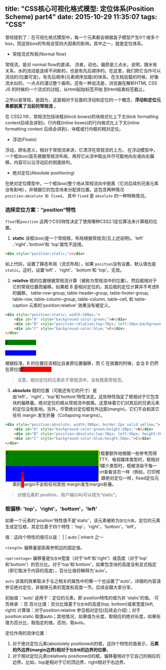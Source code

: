 title: "CSS核心可视化格式模型: 定位体系(Position Scheme) part4"
date: 2015-10-29 11:35:07
tags: "CSS"
---

曾经提到了：在可视化格式模型中，每一个元素都会根据盒子模型产生0个或多个box，而这些box的布局会受四大因素的影响，其中之一，就是定位体系。
<!--more-->
- 常规流式布局(Normal flow)

常规流，是对 normal flow的直译。
流者，动也。偏旁是三点水，说明，跟水有关系，水的流动是连续不间断的，也是有先后顺序的。在这里，我们把它当作可以流动的(位置可变)，有先后顺序(元素顺序加载)的体系。在文档加载的时候，好像流水似的，一点点的漫过整个画布。还有一种说法是，浏览器在解析HTML CSS JS 的时候的一个流式的过程，从html起始标签开始 到html结束标签截止。

之所以是常规，是因为，这是相对于后面的浮动和定位的一个概念，**浮动和定位元素都脱离了当前的常规流** 。

在 CSS2.1中，常规流包括块框(block boxes)的块格式化上下文(blok formatting context后续会讲到)，行内框(inline boxes)的行内格式化上下文(inline formatting context 后续会讲到)，块框或行内框的相对定位。

- 浮动(Floats)

浮动，顾名思义，相对于常规流来讲，它漂浮在常规流的上方。
在浮动模型中，一个框(box)首先根据常规流布局，再将它从流中取出并尽可能地向左或向右偏移。内容可以沿浮动区的侧面排列。

- 绝对定位(Absolute positioning)

在绝对定位模型中，一个框(box)整个地从常规流向中脱离（它对后续的兄弟元素没有影响），并根据它的包含块来分配其位置。这包含两种情况`position:absolute 和 fixed`。 其中 `fixed` 是 `absolute` 的一种特殊情况。


### 选择定位方案：”position”特性
`float`和`position` 这两个CSS特性决定了使用哪种CSS2.1定位算法来计算框的位置。

1) **static**
该框(box)是一个常规框，布局根据常规流(见上述说明)。'left' 、’right’、’bottom’和 'top'属性不适用。
```html
<div style="position:static;"></div>
```
如上代码，设置了静态布局（流式布局），如果 `position`没有设置，默认值也是`static`。这时，设置'left' 、'right'、'bottom'和 'top'，无效。

2) **relative**
框的位置根据常规流计算（被称为常规流中的位置）。然后框相对于它的常规位置而偏移。如果框 B 是相对定位的，其后框的定位计算并不考虑B的偏移。 table-row-group, table-header-group, table-footer-group, table-row, table-column-group, table-column, table-cell, 和 table-caption 元素的'position:relative' 效果没有被定义。
```html
<div style="position:static; width:100px;">
    <div id="A" style="background-color:green;">A</div>
    <div id="B" style="position:relative;top:70px; left:50px;background-color:red;">B</div>
    <div id="C" style="background-color:blue;">C</div>
</div>
```

<div style="position:static; width:100px;"> <div id="A" style="background-color:green;">A</div> <div id="B" style="position:relative;top:70px; left:50px;background-color:red;">B</div> <div id="C" style="background-color:blue;">C</div> </div>

根据标准，B 的位置应该相比自身原位置偏移，而 C 在放置的时候，会当 B 仍然在原位置。

> 注意，相对定位的元素处于常规流中，没有脱离常规流。

3) **absolute**
框的位置（可能还有它的尺寸）是由'left'，'right'，'top'和'bottom'特性决定。这些特性指定了框相对于它包含块的偏移量。绝对定位的框从常规流中脱离。这意味着它们对其后的兄弟元素的定位没有影响。另外，尽管绝对定位框有外边距(margin)，它们不会和其它任何 margin 发生折叠（Collapsing margins）。
```html
<div style="position:absolute; width:300px; border:2px solid yellow;">
    <div id="A" style="background-color:green;height:50px;">A</div>
    <div id="B" style="position:absolute;top:70px; left:50px; height:50px; background-color:red;">B</div>
    <div id="C" style="background-color:blue;height:50px;">C</div>
</div>
```

<div style="position:absolute; width:300px; border:2px solid yellow;"> <div id="A" style="background-color:green;height:50px;">A</div> <div id="B" style="position:absolute;top:70px; left:50px; height:50px; background-color:red;">B</div> <div id="C" style="background-color:blue;height:50px;">C</div> </div>

4) **fixed**
框位置的计算根据'absolute'模型，不过框要额外地根据一些参考而得到固定。应用于手持终端、投影设备、屏幕、TTY、电视媒体类型时，框相对于 viewport固定，滚动时不移动。应用于打印媒介类型时，框被渲染于每一页，并相对于页框固定，就好象是通过viewport查看该页一样（例如，打印预览）。对于其他的媒介类型，表现没有被定义。跟绝对定位一样，fixed定位元素的margin不会和任何其他 margin发生margin折叠。

> 对根元素的 position，用户端(UA)可以视为“static”。


### 框偏移: 'top'，'right'，'bottom'，'left'

如果一个元素的'position'特性值不是'static'，该元素被称为`定位元素`。定位的元素生成定位框，其定位基于四个特性：'top'，'right'，'bottom'，'left'。

值：这四个特性的值可以是：<length> | <percentage> | auto | inherit 之一

`<length>`
偏移量是距离参照边的固定值。

`<percentage>`
偏移量是`包含块`宽度（对于'left'和'right'）或高度（对于'top' 和'bottom'）的百分比。对于'top'和'bottom'，如果包含块的高度没有显式指定（即它取决于内容的高度），百分比值将解释为'auto'。

`auto`
该值的效果取决于与之相关的属性中的哪一个也设置了'auto'。详细的内容请参见绝对定位，非替换元素的宽度和高度一节。后续会跟大家分享。

初始值：‘auto’
适用于：定位的元素，即 position特性的值为非 ‘static’的值。
可否继承 ：否
百分比值：百分比值基于`包含块`的高度(top, bottom)或者宽度(left, right)
计算值：对于position:relative 参见相对定位(后续会介绍)；对于position:static 取值auto；其他情况，如果值为长度，取相应的绝对长度，如果标值为百分比，取指定的值，否则，取auto。

定位作用的具体位置：
1) 对于绝对定位元素(absolutely positioned)的框，这四个特性的值表示，**元素的外边界(margin边界)相对于`包含块`的边界的位移**。
2) 对于相对定位元素(relatively positioned)的框，偏移量相对于它自己的相应的边界。比如，top是相对于它的顶边界，right相对于右边界。
